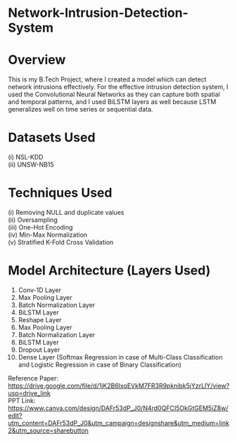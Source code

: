 # Network-Intrusion-Detection-System

# Overview
This is my B.Tech Project, where I created a model which can detect network intrusions effectively. For the effective intrusion detection system, I used the Convolutional Neural Networks as they can capture both spatial and temporal patterns, and I used BiLSTM layers as well because LSTM generalizes well on time series or sequential data.

# Datasets Used
(i) NSL-KDD <br>
(ii) UNSW-NB15 

# Techniques Used
(i) Removing NULL and duplicate values <br>
(ii) Oversampling <br>
(iii) One-Hot Encoding <br>
(iv) Min-Max Normalization <br>
(v) Stratified K-Fold Cross Validation

# Model Architecture (Layers Used)
1. Conv-1D Layer <br>
2. Max Pooling Layer 
3. Batch Normalization Layer
4. BiLSTM Layer
5. Reshape Layer
6. Max Pooling Layer
7. Batch Normalization Layer
8. BiLSTM Layer
9. Dropout Layer
10. Dense Layer (Softmax Regression in case of Multi-Class Classification and Logistic Regression in case of Binary Classification)

Reference Paper: https://drive.google.com/file/d/1jK2B6lxqEVkM7FR3R9pknibk5jYzrLIY/view?usp=drive_link <br>
PPT Link: https://www.canva.com/design/DAFr53dP_J0/N4rd0QFCI5OkGtGEM5iZ8w/edit?utm_content=DAFr53dP_J0&utm_campaign=designshare&utm_medium=link2&utm_source=sharebutton 
